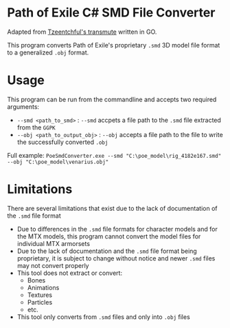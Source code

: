 ﻿# Path of Exile C# SMD File Converter

Adapted from [Tzeentchful's transmute](https://github.com/Tzeentchful/transmute) written in GO.

This program converts Path of Exile's proprietary `.smd` 3D model file format to a generalized `.obj` format.

# Usage

This program can be run from the commandline and accepts two required arguments:
- `--smd <path_to_smd>` : `--smd` accpets a file path to the `.smd` file extracted from the `GGPK`
- `--obj <path_to_output_obj>` : `--obj` accepts a file path to the file to write the successfully converted `.obj`

Full example:
`PoeSmdConverter.exe --smd "C:\poe_model\rig_4182e167.smd" --obj "C:\poe_model\venarius.obj"`

# Limitations

There are several limitations that exist due to the lack of documentation of the `.smd` file format
- Due to differences in the `.smd` file formats for character models and for the MTX models, this program cannot convert the model files for individual MTX armorsets
- Due to the lack of documentation and the `.smd` file format being proprietary, it is subject to change without notice and newer `.smd` files may not convert properly
- This tool does not extract or convert:
	- Bones
	- Animations
	- Textures
	- Particles
	- etc.
- This tool only converts from `.smd` files and only into `.obj` files